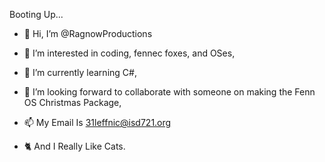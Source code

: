 Booting Up...

- 👋 Hi, I’m @RagnowProductions
- 👀 I’m interested in coding, fennec foxes, and OSes,
- 🌱 I’m currently learning C#,
- 💞️ I’m looking forward to collaborate with someone on making the Fenn OS Christmas Package,
- 📫 My Email Is 31leffnic@isd721.org

- 🐈 And I Really Like Cats.
<!---
RagnowProductions/RagnowProductions is a ✨ custom ✨ repository because its `Startup.md` (this file) appears on your GitHub profile.
You can click the Preview link to take a look at your changes.
--->
